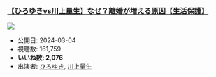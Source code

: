 ### [【ひろゆきvs川上量生】なぜ？離婚が増える原因【生活保護】](https://www.youtube.com/watch?v=p_ueXvOizys)
[![](https://img.youtube.com/vi/p_ueXvOizys/sddefault.jpg)](https://www.youtube.com/watch?v=p_ueXvOizys)
-   公開日: 2024-03-04
-   視聴数: 161,759
-   **いいね数: 2,076**
-   出演者: [ひろゆき](/rehacq_fan/people/ひろゆき "wikilink"), [川上量生](/rehacq_fan/people/川上量生 "wikilink")

